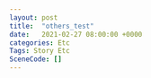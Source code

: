```yaml
---
layout: post
title:  "others_test"
date:   2021-02-27 08:00:00 +0000
categories: Etc
Tags: Story Etc
SceneCode: []
---
```

